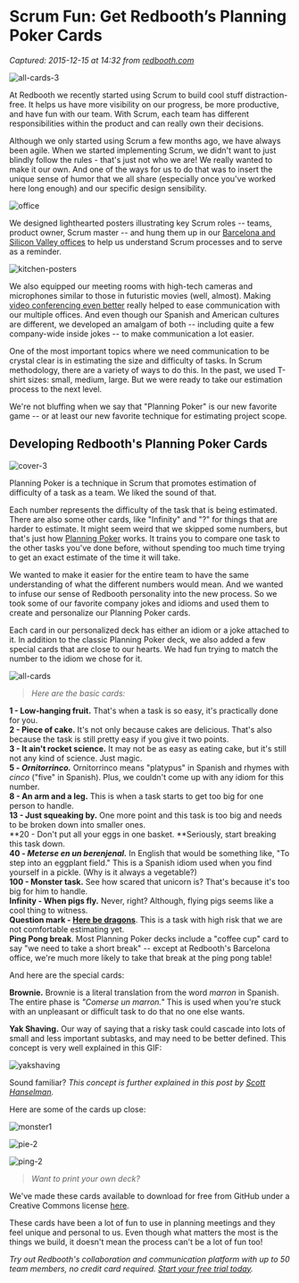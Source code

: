 # Scrum Fun: Get Redbooth’s Planning Poker Cards

_Captured: 2015-12-15 at 14:32 from [redbooth.com](https://redbooth.com/blog/scrum-planning-poker-cards)_

![all-cards-3](https://s3.amazonaws.com/wordpress-production/wp-content/uploads/2015/03/all-cards-3.jpg)

At Redbooth we recently started using Scrum to build cool stuff distraction-free. It helps us have more visibility on our progress, be more productive, and have fun with our team. With Scrum, each team has different responsibilities within the product and can really own their decisions.

Although we only started using Scrum a few months ago, we have always been agile. When we started implementing Scrum, we didn't want to just blindly follow the rules - that's just not who we are! We really wanted to make it our own. And one of the ways for us to do that was to insert the unique sense of humor that we all share (especially once you've worked here long enough) and our specific design sensibility.

![office](https://s3.amazonaws.com/wordpress-production/wp-content/uploads/2015/03/office.jpg)

We designed lighthearted posters illustrating key Scrum roles -- teams, product owner, Scrum master -- and hung them up in our [Barcelona and Silicon Valley offices](http://www.glassdoor.com/Photos/Redbooth-Office-Photos-E806299.htm) to help us understand Scrum processes and to serve as a reminder.

![kitchen-posters](https://s3.amazonaws.com/wordpress-production/wp-content/uploads/2015/03/kitchen-posters.jpg)

We also equipped our meeting rooms with high-tech cameras and microphones similar to those in futuristic movies (well, almost). Making [video conferencing even better](https://redbooth.com/blog/tips-video-conferencing) really helped to ease communication with our multiple offices. And even though our Spanish and American cultures are different, we developed an amalgam of both -- including quite a few company-wide inside jokes -- to make communication a lot easier.

One of the most important topics where we need communication to be crystal clear is in estimating the size and difficulty of tasks. In Scrum methodology, there are a variety of ways to do this. In the past, we used T-shirt sizes: small, medium, large. But we were ready to take our estimation process to the next level.

We're not bluffing when we say that "Planning Poker" is our new favorite game -- or at least our new favorite technique for estimating project scope.

## Developing Redbooth's Planning Poker Cards

![cover-3](https://s3.amazonaws.com/wordpress-production/wp-content/uploads/2015/03/cover-3.jpg)

Planning Poker is a technique in Scrum that promotes estimation of difficulty of a task as a team. We liked the sound of that.

Each number represents the difficulty of the task that is being estimated. There are also some other cards, like "Infinity" and "?" for things that are harder to estimate. It might seem weird that we skipped some numbers, but that's just how [Planning Poker](http://en.wikipedia.org/wiki/Planning_poker) works. It trains you to compare one task to the other tasks you've done before, without spending too much time trying to get an exact estimate of the time it will take.

We wanted to make it easier for the entire team to have the same understanding of what the different numbers would mean. And we wanted to infuse our sense of Redbooth personality into the new process. So we took some of our favorite company jokes and idioms and used them to create and personalize our Planning Poker cards.

Each card in our personalized deck has either an idiom or a joke attached to it. In addition to the classic Planning Poker deck, we also added a few special cards that are close to our hearts. We had fun trying to match the number to the idiom we chose for it.

![all-cards](https://s3.amazonaws.com/wordpress-production/wp-content/uploads/2015/03/all-cards.jpg)

> _Here are the basic cards:_

**1 - Low-hanging fruit.** That's when a task is so easy, it's practically done for you.  
**2 - Piece of cake.** It's not only because cakes are delicious. That's also because the task is still pretty easy if you give it two points.  
**3 - It ain't rocket science.** It may not be as easy as eating cake, but it's still not any kind of science. Just magic.  
**5 - _Ornitorrinco._** Ornitorrinco means "platypus" in Spanish and rhymes with _cinco_ ("five" in Spanish). Plus, we couldn't come up with any idiom for this number.  
**8 - An arm and a leg.** This is when a task starts to get too big for one person to handle.  
**13 - Just squeaking by.** One more point and this task is too big and needs to be broken down into smaller ones.  
**20 - Don't put all your eggs in one basket. **Seriously, start breaking this task down.  
**40 - _Meterse en un berenjenal._** In English that would be something like, "To step into an eggplant field." This is a Spanish idiom used when you find yourself in a pickle. (Why is it always a vegetable?)  
**100 - Monster task.** See how scared that unicorn is? That's because it's too big for him to handle.  
**Infinity - When pigs fly.** Never, right? Although, flying pigs seems like a cool thing to witness.  
**Question mark - [Here be dragons](http://en.wikipedia.org/wiki/Here_be_dragons)**. This is a task with high risk that we are not comfortable estimating yet.  
**Ping Pong break**. Most Planning Poker decks include a "coffee cup" card to say "we need to take a short break" -- except at Redbooth's Barcelona office, we're much more likely to take that break at the ping pong table!

And here are the special cards:

**Brownie.** Brownie is a literal translation from the word _marron_ in Spanish. The entire phase is _"Comerse un marron."_ This is used when you're stuck with an unpleasant or difficult task to do that no one else wants.

**Yak Shaving.** Our way of saying that a risky task could cascade into lots of small and less important subtasks, and may need to be better defined. This concept is very well explained in this GIF:

![yakshaving](https://s3.amazonaws.com/wordpress-production/wp-content/uploads/2015/03/yakshaving.gif)

Sound familiar? _This concept is further explained in this post by [Scott Hanselman](http://www.hanselman.com/blog/YakShavingDefinedIllGetThatDoneAsSoonAsIShaveThisYak.aspx)._

Here are some of the cards up close:

![monster1](https://s3.amazonaws.com/wordpress-production/wp-content/uploads/2015/03/monster1.jpg)

![pie-2](https://s3.amazonaws.com/wordpress-production/wp-content/uploads/2015/03/pie-2.jpg)

![ping-2](https://s3.amazonaws.com/wordpress-production/wp-content/uploads/2015/03/ping-2.jpg)

> _Want to print your own deck?_

We've made these cards available to download for free from GitHub under a Creative Commons license [here](https://github.com/redbooth/Scrum-poker-cards).

These cards have been a lot of fun to use in planning meetings and they feel unique and personal to us. Even though what matters the most is the things we build, it doesn't mean the process can't be a lot of fun too!

_Try out Redbooth's collaboration and communication platform with up to 50 team members, no credit card required. [Start your free trial today](https://redbooth.com/?utm_source=blog&utm_medium=post&utm_campaign=cards)._
